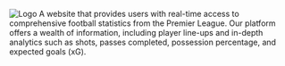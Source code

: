 ![Logo](/main/football_insights/frontend/static/images/logo.png?raw=true "VornMetrics Logo")
A website that provides users with real-time access to comprehensive football statistics from the Premier League. Our platform offers a wealth of information, including player line-ups and in-depth analytics such as shots, passes completed, possession percentage, and expected goals (xG).
